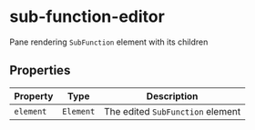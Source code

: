 # sub-function-editor

Pane rendering `SubFunction` element with its children

## Properties

| Property  | Type      | Description                      |
|-----------|-----------|----------------------------------|
| `element` | `Element` | The edited `SubFunction` element |
